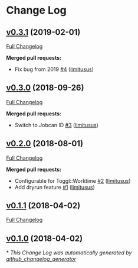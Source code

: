 # Change Log

## [v0.3.1](https://github.com/limitusus/toggl-jobcan/tree/v0.3.1) (2019-02-01)
[Full Changelog](https://github.com/limitusus/toggl-jobcan/compare/v0.3.0...v0.3.1)

**Merged pull requests:**

- Fix bug from 2019 [\#4](https://github.com/limitusus/toggl-jobcan/pull/4) ([limitusus](https://github.com/limitusus))

## [v0.3.0](https://github.com/limitusus/toggl-jobcan/tree/v0.3.0) (2018-09-26)
[Full Changelog](https://github.com/limitusus/toggl-jobcan/compare/v0.2.0...v0.3.0)

**Merged pull requests:**

- Switch to Jobcan ID [\#3](https://github.com/limitusus/toggl-jobcan/pull/3) ([limitusus](https://github.com/limitusus))

## [v0.2.0](https://github.com/limitusus/toggl-jobcan/tree/v0.2.0) (2018-08-01)
[Full Changelog](https://github.com/limitusus/toggl-jobcan/compare/v0.1.1...v0.2.0)

**Merged pull requests:**

- Configurable for Toggl::Worktime [\#2](https://github.com/limitusus/toggl-jobcan/pull/2) ([limitusus](https://github.com/limitusus))
- Add dryrun feature [\#1](https://github.com/limitusus/toggl-jobcan/pull/1) ([limitusus](https://github.com/limitusus))

## [v0.1.1](https://github.com/limitusus/toggl-jobcan/tree/v0.1.1) (2018-04-02)
[Full Changelog](https://github.com/limitusus/toggl-jobcan/compare/v0.1.0...v0.1.1)

## [v0.1.0](https://github.com/limitusus/toggl-jobcan/tree/v0.1.0) (2018-04-02)


\* *This Change Log was automatically generated by [github_changelog_generator](https://github.com/skywinder/Github-Changelog-Generator)*